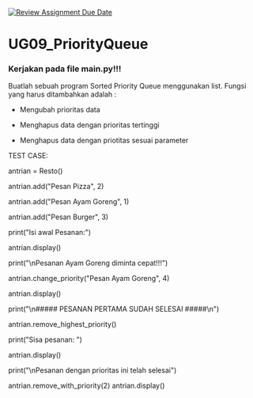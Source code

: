 [![Review Assignment Due Date](https://classroom.github.com/assets/deadline-readme-button-22041afd0340ce965d47ae6ef1cefeee28c7c493a6346c4f15d667ab976d596c.svg)](https://classroom.github.com/a/OG5cg6PZ)
# UG09_PriorityQueue

### Kerjakan pada file main.py!!!

Buatlah sebuah program Sorted Priority Queue menggunakan list. Fungsi yang harus ditambahkan adalah : 
  
  - Mengubah prioritas data

  - Menghapus data dengan prioritas tertinggi

  - Menghapus data dengan priotitas sesuai parameter


 TEST CASE:

antrian = Resto()

antrian.add("Pesan Pizza", 2)

antrian.add("Pesan Ayam Goreng", 1)

antrian.add("Pesan Burger", 3)

print("Isi awal Pesanan:")

antrian.display()

print("\nPesanan Ayam Goreng diminta cepat!!!")

antrian.change_priority("Pesan Ayam Goreng", 4)

antrian.display()

print("\n##### PESANAN PERTAMA SUDAH SELESAI #####\n")

antrian.remove_highest_priority()

print("Sisa pesanan: ")

antrian.display()

print("\nPesanan dengan prioritas ini telah selesai")

antrian.remove_with_priority(2)
antrian.display()
